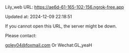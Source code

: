 Lily_web URL: https://ae6d-61-165-102-156.ngrok-free.app

Updated at: 2024-12-09 22:18:51

If you cannot open this URL, the server might be down.

Please contact: 

goley04@foxmail.com Or Wechat:GL_yeaH